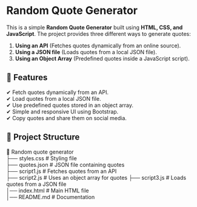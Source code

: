 # Random Quote Generator  

This is a simple **Random Quote Generator** built using **HTML, CSS, and JavaScript**. The project provides three different ways to generate quotes:  
1. **Using an API** (Fetches quotes dynamically from an online source).  
2. **Using a JSON file** (Loads quotes from a local JSON file).  
3. **Using an Object Array** (Predefined quotes inside a JavaScript script).  

## 📌 Features  
✔ Fetch quotes dynamically from an API.  
✔ Load quotes from a local JSON file.  
✔ Use predefined quotes stored in an object array.  
✔ Simple and responsive UI using Bootstrap.  
✔ Copy quotes and share them on social media.  

## 📁 Project Structure  

📂 Random quote generator  
├── styles.css  # Styling file  
├── quotes.json  # JSON file containing quotes  
├── script1.js  # Fetches quotes from an API  
├── script2.js  # Uses an object array for quotes 
├── script3.js  # Loads quotes from a JSON file  
│── index.html  # Main HTML file  
│── README.md  # Documentation  
